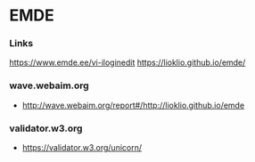 # EMDE

### Links
https://www.emde.ee/vi-iloginedit
https://lioklio.github.io/emde/

### wave.webaim.org
- http://wave.webaim.org/report#/http://lioklio.github.io/emde

### validator.w3.org
 - https://validator.w3.org/unicorn/
